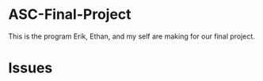 # ASC-Final-Project
This is the program Erik, Ethan, and my self are making for our final project.

# Issues
